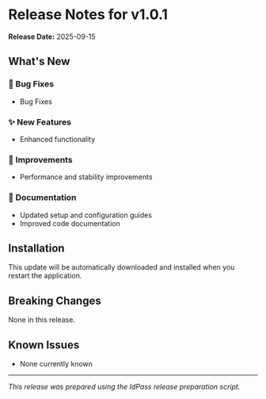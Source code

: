 # Release Notes for v1.0.1

**Release Date:** 2025-09-15

## What's New

### 🐛 Bug Fixes
- Bug Fixes

### ✨ New Features
- Enhanced functionality

### 🔧 Improvements
- Performance and stability improvements

### 📝 Documentation
- Updated setup and configuration guides
- Improved code documentation

## Installation
This update will be automatically downloaded and installed when you restart the application.

## Breaking Changes
None in this release.

## Known Issues
- None currently known

---
*This release was prepared using the IdPass release preparation script.*
